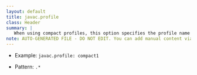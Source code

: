 ```yaml
---
layout: default
title: javac.profile
class: Header
summary: |
   When using compact profiles, this option specifies the profile name when compiling.
note: AUTO-GENERATED FILE - DO NOT EDIT. You can add manual content via same filename in ext folder. 
---
```


- Example: `javac.profile: compact1`

- Pattern: `.*`

